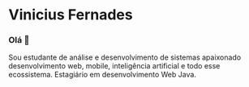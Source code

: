 # Vinicius Fernades

### Olá 👋

Sou estudante de análise e desenvolvimento de sistemas apaixonado desenvolvimento web, 
mobile, inteligência artificial e todo esse ecossistema. Estagiário em desenvolvimento Web Java.
